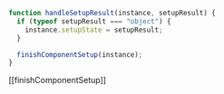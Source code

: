 ```ts
function handleSetupResult(instance, setupResult) {
  if (typeof setupResult === "object") {
    instance.setupState = setupResult;
  }

  finishComponentSetup(instance);
}
```
[[finishComponentSetup]]